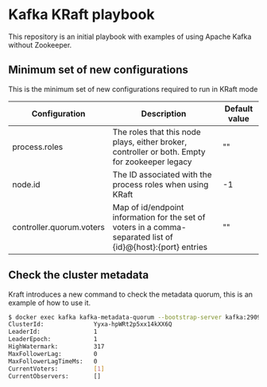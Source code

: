 # Kafka KRaft playbook

This repository is an initial playbook with examples of using Apache Kafka without Zookeeper.

## Minimum set of new configurations

This is the minimum set of new configurations required to run in KRaft mode

| Configuration   | Description  | Default value    |
|-----------------|--------------|------------------|
| process.roles   | The roles that this node plays, either broker, controller or both. Empty for zookeeper legacy | ""                  |
| node.id         | The ID associated with the process roles when using KRaft | -1                |
| controller.quorum.voters  | Map of id/endpoint information for the set of voters in a comma-separated list of {id}@{host}:{port} entries | ""                |


## Check the cluster metadata

Kraft introduces a new command to check the metadata  quorum, this is an example of how to use it.

```bash
$ docker exec kafka kafka-metadata-quorum --bootstrap-server kafka:29092 describe --status                               2.7.0
ClusterId:              Yyxa-hpWRt2p5xx14kXX6Q
LeaderId:               1
LeaderEpoch:            1
HighWatermark:          317
MaxFollowerLag:         0
MaxFollowerLagTimeMs:   0
CurrentVoters:          [1]
CurrentObservers:       []
```
